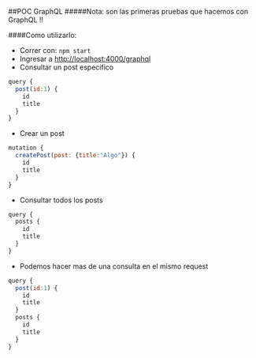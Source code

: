 ##POC GraphQL
#####Nota: son las primeras pruebas que hacemos con GraphQL !!

####Como utilizarlo:
- Correr con: ```npm start```
- Ingresar a [http://localhost:4000/graphql](http://localhost:4000/graphql)
- Consultar un post especifico
```javascript
query {
  post(id:1) {
    id
    title
  }
}
```
- Crear un post
```javascript
mutation {
  createPost(post: {title:"Algo"}) {
    id
    title
  }
}
```
- Consultar todos los posts
```javascript
query {
  posts {
    id
    title
  }
}
```
- Podemos hacer mas de una consulta en el mismo request
```javascript
query {
  post(id:1) {
    id
    title
  }
  posts {
    id
    title
  }
}
```